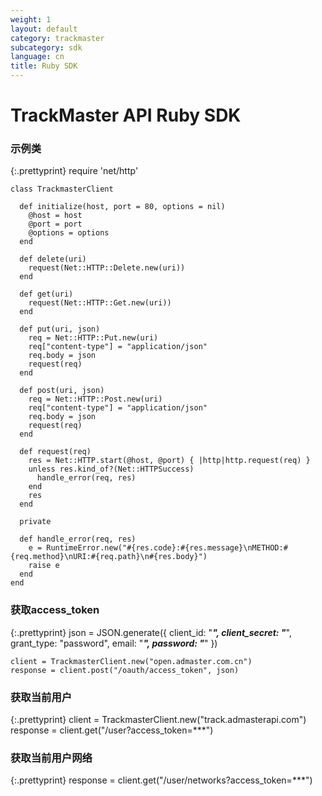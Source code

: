 ```yaml
---
weight: 1
layout: default
category: trackmaster
subcategory: sdk
language: cn
title: Ruby SDK
---
```


# TrackMaster API Ruby SDK

### 示例类

{:.prettyprint}
    require 'net/http'

    class TrackmasterClient

      def initialize(host, port = 80, options = nil)
        @host = host
        @port = port
        @options = options
      end

      def delete(uri)
        request(Net::HTTP::Delete.new(uri))
      end

      def get(uri)
        request(Net::HTTP::Get.new(uri))
      end

      def put(uri, json)
        req = Net::HTTP::Put.new(uri)
        req["content-type"] = "application/json"
        req.body = json
        request(req)
      end

      def post(uri, json)
        req = Net::HTTP::Post.new(uri)
        req["content-type"] = "application/json"
        req.body = json
        request(req)
      end

      def request(req)
        res = Net::HTTP.start(@host, @port) { |http|http.request(req) }
        unless res.kind_of?(Net::HTTPSuccess)
          handle_error(req, res)
        end
        res
      end

      private

      def handle_error(req, res)
        e = RuntimeError.new("#{res.code}:#{res.message}\nMETHOD:#{req.method}\nURI:#{req.path}\n#{res.body}")
        raise e
      end
    end

### 获取access_token

{:.prettyprint}
    json = JSON.generate({
      client_id: "***",
      client_secret: "***",
      grant_type: "password",
      email: "***",
      password: "***"
    })

    client = TrackmasterClient.new("open.admaster.com.cn")
    response = client.post("/oauth/access_token", json)

### 获取当前用户

{:.prettyprint}
    client = TrackmasterClient.new("track.admasterapi.com")
    response = client.get("/user?access_token=***")

### 获取当前用户网络

{:.prettyprint}
    response = client.get("/user/networks?access_token=***")


